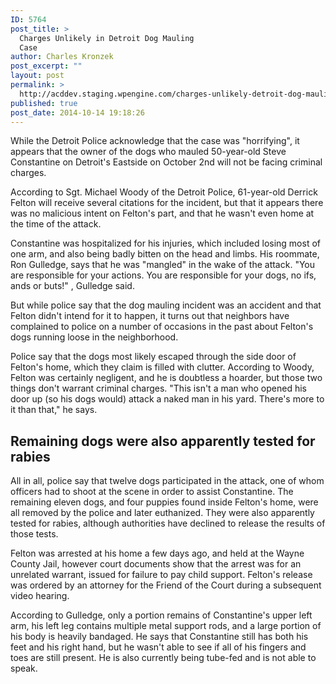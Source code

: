```yaml
---
ID: 5764
post_title: >
  Charges Unlikely in Detroit Dog Mauling
  Case
author: Charles Kronzek
post_excerpt: ""
layout: post
permalink: >
  http://acddev.staging.wpengine.com/charges-unlikely-detroit-dog-mauling-case.html
published: true
post_date: 2014-10-14 19:18:26
---
```

While the Detroit Police acknowledge that the case was "horrifying", it appears that the owner of the dogs who mauled 50-year-old Steve Constantine on Detroit's Eastside on October 2nd will not be facing criminal charges.<!--more-->

According to Sgt. Michael Woody of the Detroit Police, 61-year-old Derrick Felton will receive several citations for the incident, but that it appears there was no malicious intent on Felton's part, and that he wasn't even home at the time of the attack.

Constantine was hospitalized for his injuries, which included losing most of one arm, and also being badly bitten on the head and limbs. His roommate, Ron Gulledge, says that he was "mangled" in the wake of the attack. "You are responsible for your actions. You are responsible for your dogs, no ifs, ands or buts!" , Gulledge said.

But while police say that the dog mauling incident was an accident and that Felton didn't intend for it to happen, it turns out that neighbors have complained to police on a number of occasions in the past about Felton's dogs running loose in the neighborhood.

Police say that the dogs most likely escaped through the side door of Felton's home, which they claim is filled with clutter. According to Woody, Felton was certainly negligent, and he is doubtless a hoarder, but those two things don't warrant criminal charges. "This isn't a man who opened his door up (so his dogs would) attack a naked man in his yard. There's more to it than that," he says.

<h2>Remaining dogs were also apparently tested for rabies</h2>

All in all, police say that twelve dogs participated in the attack, one of whom officers had to shoot at the scene in order to assist Constantine. The remaining eleven dogs, and four puppies found inside Felton's home, were all removed by the police and later euthanized. They were also apparently tested for rabies, although authorities have declined to release the results of those tests.

Felton was arrested at his home a few days ago, and held at the Wayne County Jail, however court documents show that the arrest was for an unrelated warrant, issued for failure to pay child support. Felton's release was ordered by an attorney for the Friend of the Court during a subsequent video hearing.

According to Gulledge, only a portion remains of Constantine's upper left arm, his left leg contains multiple metal support rods, and a large portion of his body is heavily bandaged. He says that Constantine still has both his feet and his right hand, but he wasn't able to see if all of his fingers and toes are still present. He is also currently being tube-fed and is not able to speak.
